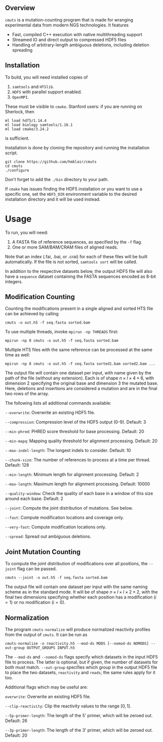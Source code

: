## Overview

`cmuts` is a mutation-counting program that is made for wranging experimental data from modern NGS technologies. It features
* Fast, compiled C++ execution with native multithreading support
* Streamed IO and direct output to compressed HDF5 files
* Handling of arbitrary-length ambiguous deletions, including deletion spreading

## Installation

To build, you will need installed copies of
   1. `samtools` and `HTSlib`.
   2. `HDF5` with parallel support enabled.
   3. `OpenMPI`.

These must be visible to `cmake`. Stanford users: if you are running on Sherlock, then
```
ml load hdf5/1.14.4
ml load biology samtools/1.16.1
ml load cmake/3.24.2
```
is sufficient.

Installation is done by cloning the repository and running the installation script.
```
git clone https://github.com/hmblair/cmuts
cd cmuts
./configure
```
Don't forget to add the `./bin` directory to your path.

If `cmake` has issues finding the HDF5 installation or you want to use a specific one, set the `HDF5_DIR` environment variable to the desired installation directory and it will be used instead.

# Usage

To run, you will need:
   1. A FASTA file of reference sequences, as specified by the `-f` flag.
   2. One or more SAM/BAM/CRAM files of aligned reads.

Note that an index (.fai, .bai, or .crai) for each of these files will be built automatically. If the file is not sorted, `samtools sort` will be called.

In addition to the respective datasets below, the output HDF5 file will also have a `sequence` dataset containing the FASTA sequences encoded as 8-bit integers.

## Modification Counting

Counting the modifications present in a single aligned and sorted HTS file can be achieved by calling
```
cmuts -o out.h5 -f seq.fasta sorted.bam
```
To use multiple threads, invoke `mpirun -np THREADS` first:
```
mpirun -np 8 cmuts -o out.h5 -f seq.fasta sorted.bam
```
Multiple HTS files with the same reference can be processed at the same time as well:
```
mpirun -np 8 cmuts -o out.h5 -f seq.fasta sorted1.bam sorted2.bam ...
```
The output file will contain one dataset per input, with name given by the path of the file (without any extension). Each is of shape $`n \times l \times 4 \times 6`$, with dimension 2 specifying the original base and dimension 3 the mutated base. Here, deletions and insertions are considered a mutation and are in the final two rows of the array.

The following lists all additional commands available:

`--overwrite`: Overwrite an existing HDF5 file.

`--compression`: Compression level of the HDF5 output (0-9). Default: 3

`--min-phred`: PHRED score threshold for base processing. Default: 20

`--min-mapq`: Mapping quality threshold for alignment processing. Default: 20

`--max-indel-length`: The longest indels to consider. Default: 10

`--chunk-size`: The number of references to process at a time per thread. Default: 128

`--min-length`: Minimum length for alignment processing. Default: 2

`--max-length`: Maximum length for alignment processing. Default: 10000

`--quality-window`: Check the quality of each base in a window of this size around each base. Default: 2

`--joint`: Compute the joint distribution of mutations. See below.

`--fast`: Compute modification locations and coverage only.

`--very-fast`: Compute modification locations only.

`--spread`: Spread out ambiguous deletions.

## Joint Mutation Counting

To compute the joint distribution of modifications over all positions, the `--joint` flag can be passed.
```
cmuts --joint -o out.h5 -f seq.fasta sorted.bam
```
The output file will contain one dataset per input with the same naming scheme as in the standard mode. It will be of shape $`n \times l \times l \times 2 \times 2`$, with the final two dimensions specifying whether each position has a modification ($`i=1`$) or no modification ($`i=0`$).

## Normalization

The program `cmuts-normalize` will produce normalized reactivity profiles from the output of `cmuts`. It can be run as
```
cmuts-normalize -o reactivity.h5 --mod-ds MODS [--nomod-ds NOMODS] --out-group OUTPUT_GROUPS INPUT.h5
```
The `--mod-ds` and `--nomod-ds` flags specify which datasets in the input HDF5 file to process. The latter is optional, but if given, the number of datasets for both must match. `--out-group` specifies which group in the output HDF5 file to place the two datasets, `reactivity` and `reads`; the same rules apply for it too.

Additional flags which may be useful are:

`overwrite`: Overwrite an existing HDF5 file.

`--clip-reactivity`: Clip the reactivity values to the range $`[0,1]`$.

`--5p-primer-length`: The length of the 5' primer, which will be zeroed out. Default: 26

`--3p-primer-length`: The length of the 3' primer, which will be zeroed out. Default: 20
